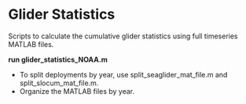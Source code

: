 # Glider Statistics #

Scripts to calculate the cumulative glider statistics using full timeseries MATLAB files. 

**run glider_statistics_NOAA.m**

* To split deployments by year, use split_seaglider_mat_file.m and split_slocum_mat_file.m.
* Organize the MATLAB files by year.
